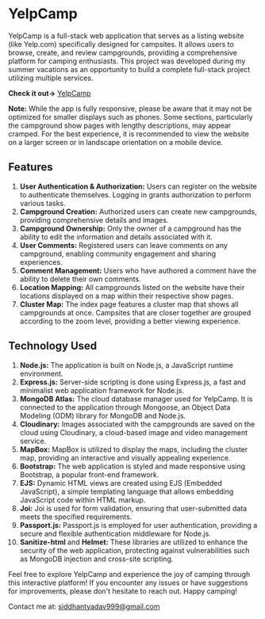 # YelpCamp

YelpCamp is a full-stack web application that serves as a listing website (like Yelp.com) specifically designed for campsites. It allows users to browse, create, and review campgrounds, providing a comprehensive platform for camping enthusiasts. This project was developed during my summer vacations as an opportunity to build a complete full-stack project utilizing multiple services.

**Check it out->** [YelpCamp](https://yelpcamp-76c6.onrender.com/)

**Note:** While the app is fully responsive, please be aware that it may not be optimized for smaller displays such as phones. Some sections, particularly the campground show pages with lengthy descriptions, may appear cramped. For the best experience, it is recommended to view the website on a larger screen or in landscape orientation on a mobile device.

## Features

1. **User Authentication & Authorization:** Users can register on the website to authenticate themselves. Logging in grants authorization to perform various tasks.
2. **Campground Creation:** Authorized users can create new campgrounds, providing comprehensive details and images.
3. **Campground Ownership:** Only the owner of a campground has the ability to edit the information and details associated with it.
4. **User Comments:** Registered users can leave comments on any campground, enabling community engagement and sharing experiences.
5. **Comment Management:** Users who have authored a comment have the ability to delete their own comments.
6. **Location Mapping:** All campgrounds listed on the website have their locations displayed on a map within their respective show pages.
7. **Cluster Map:** The index page features a cluster map that shows all campgrounds at once. Campsites that are closer together are grouped according to the zoom level, providing a better viewing experience.

## Technology Used

1. **Node.js:** The application is built on Node.js, a JavaScript runtime environment.
2. **Express.js:** Server-side scripting is done using Express.js, a fast and minimalist web application framework for Node.js.
3. **MongoDB Atlas:** The cloud database manager used for YelpCamp. It is connected to the application through Mongoose, an Object Data Modeling (ODM) library for MongoDB and Node.js.
4. **Cloudinary:** Images associated with the campgrounds are saved on the cloud using Cloudinary, a cloud-based image and video management service.
5. **MapBox:** MapBox is utilized to display the maps, including the cluster map, providing an interactive and visually appealing experience.
6. **Bootstrap:** The web application is styled and made responsive using Bootstrap, a popular front-end framework.
7. **EJS:** Dynamic HTML views are created using EJS (Embedded JavaScript), a simple templating language that allows embedding JavaScript code within HTML markup.
8. **Joi:** Joi is used for form validation, ensuring that user-submitted data meets the specified requirements.
9. **Passport.js:** Passport.js is employed for user authentication, providing a secure and flexible authentication middleware for Node.js.
10. **Sanitize-html** and **Helmet:** These libraries are utilized to enhance the security of the web application, protecting against vulnerabilities such as MongoDB injection and cross-site scripting.

Feel free to explore YelpCamp and experience the joy of camping through this interactive platform! If you encounter any issues or have suggestions for improvements, please don't hesitate to reach out. Happy camping!

Contact me at: siddhantyadav999@gmail.com
